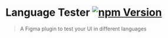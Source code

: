# Language Tester [![npm Version](https://img.shields.io/npm/v/figma-language-tester.svg)](https://www.npmjs.com/package/figma-anguage-tester)

> A Figma plugin to test your UI in different languages
